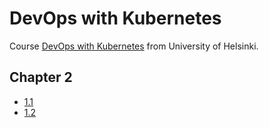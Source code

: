 # DevOps with Kubernetes

Course [DevOps with Kubernetes](https://courses.mooc.fi/org/uh-cs/courses/devops-with-kubernetes) from University of Helsinki.

## Chapter 2

- [1.1](https://github.com/aljazkovac/devops-with-kubernetes/tree/1.1/log_output)
- [1.2](https://github.com/aljazkovac/devops-with-kubernetes/tree/1.2/todo_app)
